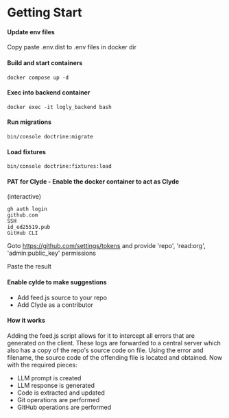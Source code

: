 # Getting Start

#### Update env files
Copy paste .env.dist to .env files in docker dir

#### Build and start containers
`docker compose up -d`

#### Exec into backend container
`docker exec -it logly_backend bash`

#### Run migrations
`bin/console doctrine:migrate`

#### Load fixtures
`bin/console doctrine:fixtures:load`

#### PAT for Clyde - Enable the docker container to act as Clyde

(interactive)
```
gh auth login
github.com
SSH
id_ed25519.pub
GitHub CLI
```

Goto https://github.com/settings/tokens and provide 'repo', 'read:org', 'admin:public_key' permissions

Paste the result

#### Enable cylde to make suggestions

- Add feed.js source to your repo
- Add Clyde as a contributor

#### How it works

Adding the feed.js script allows for it to intercept all errors that are generated on the client.
These logs are forwarded to a central server which also has a copy of the repo's source code on file.
Using the error and filename, the source code of the offending file is located and obtained.
Now with the required pieces:
- LLM prompt is created
- LLM response is generated
- Code is extracted and updated
- Git operations are performed
- GitHub operations are performed
